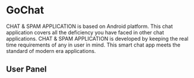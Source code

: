 # GoChat
CHAT &amp; SPAM APPLICATION is based on Android platform. This chat application covers all the  deficiency you have faced in other chat applications. CHAT &amp; SPAM APPLICATION is developed  by keeping the real time requirements of any in user in mind. This smart chat app meets the  standard of modern era applications.

## User Panel

